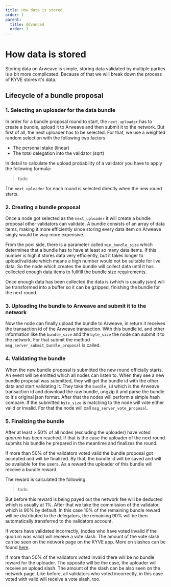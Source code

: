 ```yaml
---
title: How data is stored
order: 1
parent:
  title: Advanced
  order: 3
---
```


# How data is stored

Storing data on Arweave is simple, storing data validated by multiple parties is a bit more complicated. Because of that we will break down the process of KYVE stores it's data.

## Lifecycle of a bundle proposal

### 1. Selecting an uploader for the data bundle

In order for a bundle proposal round to start, the `next_uploader` has to create a bundle, upload it to Arweave and then
submit it to the network. But first of all, the next uploader has to be selected. For that, we use a weighted random
selection with the following two factors:

- The personal stake (linear)
- The total delegation into the validator (sqrt)

In detail to calculate the upload probability of a validator you have to apply the following formula:

> todo

The `next_uploader` for each round is selected directly when the new round starts.

### 2. Creating a bundle proposal

Once a node got selected as the `next_uploader` it will create a bundle proposal other validators can validate. A bundle consists of an array of data items, making it more efficiently since storing every data item on Arweave singly would be way more expensive.

From the pool side, there is a parameter called `min_bundle_size` which determines that a bundle has to have at least so many data items. If this number is high it stores data very efficiently, but it takes longer to upload/validate which means a high number would not be suitable for live data. So the node which creates the bundle will collect data until it has collected enough data items to fullfill the bundle size requirements.

Once enough data has been collected the data is (which is usually json) will be transformed into a buffer so it can be gzipped, finishing the bundle for the next round.

### 3. Uploading the bundle to Arweave and submit it to the network

Now the node can finally upload the bundle to Arweave, in return it receives the transaction id of the Arweave transaction.
With this bundle id, and other information like the `bundle_size` and the `byte_size` the node can submit it to the network. For that submit the method `msg_server_submit_bundle_proposal` is called.

### 4. Validating the bundle

When the new bundle proposal is submitted the new round officially starts. An event will be emitted which all nodes can listen to. When they see a new bundle proposal was submitted, they will get the bundle id with the other data and start validating it. They take the `bundle_id` which is the Arweave transaction id and download the raw bundle, ungzip it and parse the bundle to it's original json format. After that the nodes will perform a simple hash compare. If the submitted `byte_size` is matching to the node will vote either valid or invalid. For that the node will call `msg_server_vote_proposal`.

### 5. Finalizing the bundle

After at least > 50% of all nodes (excluding the uploader) have voted _quorum_ has been reached. If that is the case the uploader of the next round submits his bundle he prepared in the meantime and finalizes the round.

If more than 50% of the validators voted valid the bundle proposal got accepted and will be finalized. By that, the bundle id will be saved and will be available for the users. As a reward the uploader of this bundle will receive a bundle reward.

The reward is calculated the following:

> todo

But before this reward is being payed out the network fee will be deducted which is usually at 1%. After that we take the commission of the validator, which is 90% by default. In this case 10% of the remaining bundle reward will be distributed to the delegators, the remaining 90% will be then automatically transferred to the validators account.

If voters have validated incorrectly, (nodes who have voted invalid if the quorum was valid) will receive a vote slash.
The amount of the vote slash can be seen on the network page on the KYVE app. More on slashes can be found [here](/basics/slashing.md).

If more than 50% of the validators voted invalid there will be no bundle reward for the uploader. The opposite will be the case, the uploader will receive an upload slash. The amount of the slash can be also seen on the network page. Like before,
all validators who voted incorrectly, in this case voted with valid will receive a vote slash, too.
